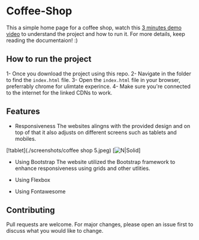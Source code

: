 # Coffee-Shop

This a simple home page for a coffee shop, watch this [3 minutes demo video](https://www.loom.com/share/26c4513a4f1b4b96b66a34af78f29605) to understand the project and how to run it. For more details, keep reading the documentaion! :) 


## How to run the project

1- Once you download the project using this repo.
2- Navigate in the folder to find the `index.html` file.
3- Open the `index.html` file in your browser, preferrably chrome for ulimtate experince. 
4- Make sure you're connected to the internet for the linked CDNs to work. 


## Features 

- Responsiveness
The websites alingns with the provided design and on top of that it also adjusts on different screens such as tablets and mobiles. 

[!tablet](./screenshots/coffee shop 5.jpeg)
[![N|Solid](https://cldup.com/dTxpPi9lDf.thumb.png)]
- Using Bootstrap 
The website utilized the Bootstrap framework to enhance responsiveness using grids and other utlities.  

- Using Flexbox 


- Using Fontawesome 



## Contributing
Pull requests are welcome. For major changes, please open an issue first to discuss what you would like to change.
